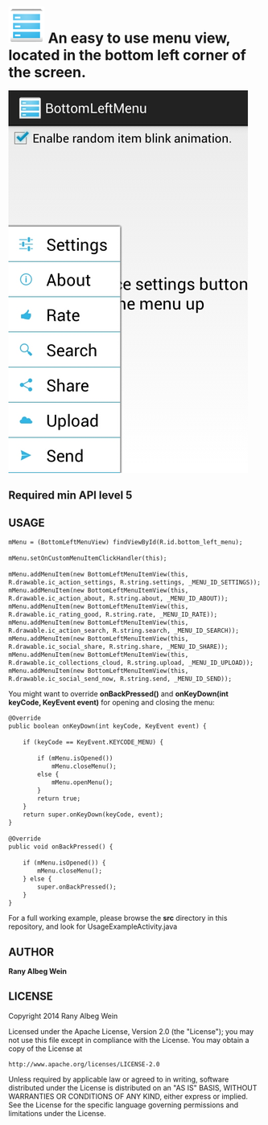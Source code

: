 ![Alt text](res/drawable-hdpi/ic_launcher.png "Icon") An easy to use menu view, located in the bottom left corner of the screen.
===================

![Alt text](screenshot.jpg "BottomLeftMenuView Samsung Galaxy S2")

Required min API level 5
-------------------------

USAGE
------
    mMenu = (BottomLeftMenuView) findViewById(R.id.bottom_left_menu);

    mMenu.setOnCustomMenuItemClickHandler(this);

    mMenu.addMenuItem(new BottomLeftMenuItemView(this, R.drawable.ic_action_settings, R.string.settings, _MENU_ID_SETTINGS));
    mMenu.addMenuItem(new BottomLeftMenuItemView(this, R.drawable.ic_action_about, R.string.about, _MENU_ID_ABOUT));
    mMenu.addMenuItem(new BottomLeftMenuItemView(this, R.drawable.ic_rating_good, R.string.rate, _MENU_ID_RATE));
    mMenu.addMenuItem(new BottomLeftMenuItemView(this, R.drawable.ic_action_search, R.string.search, _MENU_ID_SEARCH));
    mMenu.addMenuItem(new BottomLeftMenuItemView(this, R.drawable.ic_social_share, R.string.share, _MENU_ID_SHARE));
    mMenu.addMenuItem(new BottomLeftMenuItemView(this, R.drawable.ic_collections_cloud, R.string.upload, _MENU_ID_UPLOAD));
    mMenu.addMenuItem(new BottomLeftMenuItemView(this, R.drawable.ic_social_send_now, R.string.send, _MENU_ID_SEND));

You might want to override **onBackPressed()** and **onKeyDown(int keyCode, KeyEvent event)** for opening and closing the menu:

    @Override
    public boolean onKeyDown(int keyCode, KeyEvent event) {

        if (keyCode == KeyEvent.KEYCODE_MENU) {

            if (mMenu.isOpened())
                mMenu.closeMenu();
            else {
                mMenu.openMenu();
            }
            return true;
        }
        return super.onKeyDown(keyCode, event);
    }

    @Override
    public void onBackPressed() {

        if (mMenu.isOpened()) {
            mMenu.closeMenu();
        } else {
            super.onBackPressed();
        }
    }


For a full working example, please browse the **src** directory in this repository, and look for UsageExampleActivity.java

AUTHOR
-------

**Rany Albeg Wein**


LICENSE
--------

Copyright 2014 Rany Albeg Wein

Licensed under the Apache License, Version 2.0 (the "License");
you may not use this file except in compliance with the License.
You may obtain a copy of the License at

    http://www.apache.org/licenses/LICENSE-2.0

Unless required by applicable law or agreed to in writing, software
distributed under the License is distributed on an "AS IS" BASIS,
WITHOUT WARRANTIES OR CONDITIONS OF ANY KIND, either express or implied.
See the License for the specific language governing permissions and
limitations under the License.

